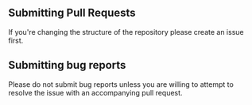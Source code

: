 ## Submitting Pull Requests

If you're changing the structure of the repository please create an issue first.

## Submitting bug reports

Please do not submit bug reports unless you are willing to attempt to resolve the issue with an accompanying pull request.